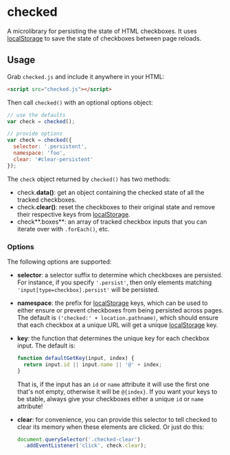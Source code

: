 # checked
A microlibrary for persisting the state of HTML checkboxes. It uses
[localStorage] to save the state of checkboxes between page reloads.

## Usage
Grab `checked.js` and include it anywhere in your HTML:

```html
<script src="checked.js"></script>
```

Then call `checked()` with an optional options object:

```js
// use the defaults
var check = checked();

// provide options
var check = checked({
  selector: '.persistent',
  namespace: 'foo',
  clear: '#clear-persistent'
});
```

The `check` object returned by `checked()` has two methods:

* check.**data()**: get an object containing the checked state of all
  the tracked checkboxes.
* check.**clear()**: reset the checkboxes to their original state and 
  remove their respective keys from [localStorage].
* check**.boxes**: an array of tracked checkbox inputs that you can
  iterate over with `.forEach()`, etc.

### Options
The following options are supported:

* **selector**: a selector suffix to determine which checkboxes are
  persisted. For instance, if you specify `'.persist'`, then only
  elements matching `'input[type=checkbox].persist'` will be persisted.
* **namespace**: the prefix for [localStorage] keys, which can be used
  to either ensure or prevent checkboxes from being persisted across
  pages. The default is `('checked:' + location.pathname)`, which
  should ensure that each checkbox at a unique URL will get a unique
  [localStorage] key.
* **key**: the function that determines the unique key for each
  checkbox input. The default is:

  ```js
  function defaultGetKey(input, index) {
    return input.id || input.name || '@' + index;
  }
  ```
  
  That is, if the input has an `id` or `name` attribute it will use the
  first one that's not empty, otherwise it will be `@{index}`. If you
  want your keys to be stable, always give your checkboxes either a
  unique `id` or `name` attribute!
  
* **clear**: for convenience, you can provide this selector to tell
  checked to clear its memory when these elements are clicked. Or
  just do this:

  ```js
  document.querySelector('.checked-clear')
    .addEventListener('click', check.clear);
  ```

[localStorage]: https://developer.mozilla.org/en-US/docs/Web/Guide/API/DOM/Storage#localStorage
